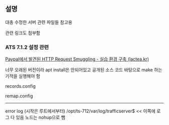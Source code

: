 ## 설명

대충 수정한 서버 관련 파일들 참고용 

관련 링크도 첨부함 

### ATS 7.1.2 설정 관련

[Paypal에서 발견된 HTTP Request Smuggling - 실습 환경 구축 (lactea.kr)](https://lactea.kr/entry/Paypal%EC%97%90%EC%84%9C-%EB%B0%9C%EA%B2%AC%EB%90%9C-HTTP-Request-Smuggling-%EC%8B%A4%EC%8A%B5-%ED%99%98%EA%B2%BD-%EA%B5%AC%EC%B6%95)

너무 오래된 버전이라 apt install은 안되어있고 공개된 소스 코드 바탕으로 make 하는 기적을 실행해야 함 

records.config 

remap.config


----
error log (시작은 루트에서부터) 
/opt/ts-712/var/log/trafficserver$ << 이쪽에 로그 다 있음 
노드는 nohup으로 뺌 

